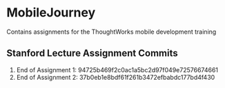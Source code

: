 # MobileJourney
Contains assignments for the ThoughtWorks mobile development training

## Stanford Lecture Assignment Commits
1. End of Assignment 1: 94725b469f2c0ac1a5bc2d97f049e72576674661
2. End of Assignment 2: 37b0eb1e8bdf61f261b3472efbabdc177bd4f430
